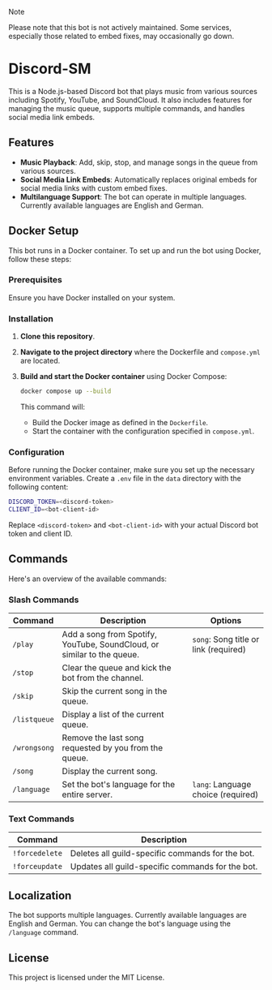 > [!NOTE]  
> Please note that this bot is not actively maintained. Some services, especially those related to embed fixes, may occasionally go down.

# Discord-SM

This is a Node.js-based Discord bot that plays music from various sources including Spotify, YouTube, and SoundCloud. It also includes features for managing the music queue, supports multiple commands, and handles social media link embeds.

## Features

- **Music Playback**: Add, skip, stop, and manage songs in the queue from various sources.
- **Social Media Link Embeds**: Automatically replaces original embeds for social media links with custom embed fixes.
- **Multilanguage Support**: The bot can operate in multiple languages. Currently available languages are English and German.

## Docker Setup

This bot runs in a Docker container. To set up and run the bot using Docker, follow these steps:

### Prerequisites

Ensure you have Docker installed on your system.

### Installation

1. **Clone this repository**.

2. **Navigate to the project directory** where the Dockerfile and `compose.yml` are located.

3. **Build and start the Docker container** using Docker Compose:
   ```sh
   docker compose up --build
   ```

   This command will:
   - Build the Docker image as defined in the `Dockerfile`.
   - Start the container with the configuration specified in `compose.yml`.

### Configuration

Before running the Docker container, make sure you set up the necessary environment variables. Create a `.env` file in the `data` directory with the following content:

```sh
DISCORD_TOKEN=<discord-token>
CLIENT_ID=<bot-client-id>
```

Replace `<discord-token>` and `<bot-client-id>` with your actual Discord bot token and client ID.

## Commands

Here's an overview of the available commands:

### Slash Commands

| Command      | Description                                                                 | Options                               |
|--------------|-----------------------------------------------------------------------------|---------------------------------------|
| `/play`      | Add a song from Spotify, YouTube, SoundCloud, or similar to the queue.      | `song`: Song title or link (required) |
| `/stop`      | Clear the queue and kick the bot from the channel.                          |                                       |
| `/skip`      | Skip the current song in the queue.                                         |                                       |
| `/listqueue` | Display a list of the current queue.                                        |                                       |
| `/wrongsong` | Remove the last song requested by you from the queue.                       |                                       |
| `/song`      | Display the current song.                                                   |                                       |
| `/language`  | Set the bot's language for the entire server.                               | `lang`: Language choice (required)    |

### Text Commands

| Command        | Description                                      |
|----------------|--------------------------------------------------|
| `!forcedelete` | Deletes all guild-specific commands for the bot. |
| `!forceupdate` | Updates all guild-specific commands for the bot. |

## Localization

The bot supports multiple languages. Currently available languages are English and German. You can change the bot's language using the `/language` command.

## License

This project is licensed under the MIT License.
